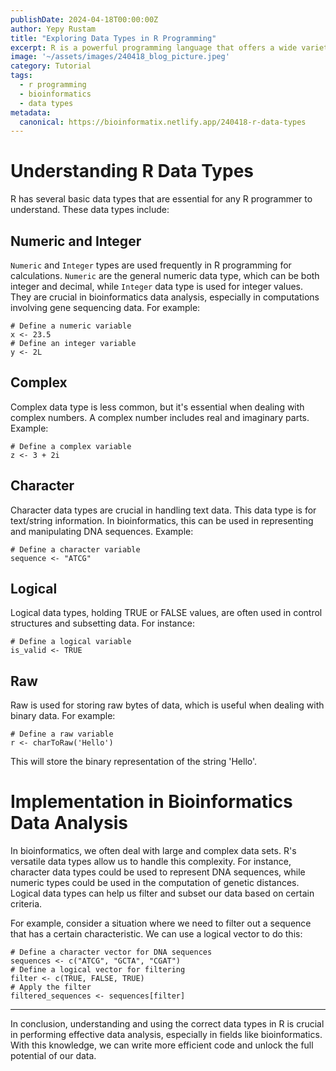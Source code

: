 ```yaml
---
publishDate: 2024-04-18T00:00:00Z
author: Yepy Rustam
title: "Exploring Data Types in R Programming"
excerpt: R is a powerful programming language that offers a wide variety of data types. These data types are fundamental to manipulating data and developing sophisticated algorithms in bioinformatics data analysis. In this blog post, we will cover the main data types in R and their implementations in bioinformatics.  
image: '~/assets/images/240418_blog_picture.jpeg'
category: Tutorial
tags:
  - r programming
  - bioinformatics
  - data types
metadata:
  canonical: https://bioinformatix.netlify.app/240418-r-data-types
---
```


# Understanding R Data Types

R has several basic data types that are essential for any R programmer to understand. These data types include:

## Numeric and Integer

`Numeric` and `Integer` types are used frequently in R programming for calculations. `Numeric` are the general numeric data type, which can be both integer and decimal, while `Integer` data type is used for integer values. They are crucial in bioinformatics data analysis, especially in computations involving gene sequencing data. For example:

```
# Define a numeric variable
x <- 23.5
# Define an integer variable
y <- 2L

```

## Complex

Complex data type is less common, but it's essential when dealing with complex numbers. A complex number includes real and imaginary parts. Example:

```
# Define a complex variable
z <- 3 + 2i

```

## Character

Character data types are crucial in handling text data. This data type is for text/string information. In bioinformatics, this can be used in representing and manipulating DNA sequences. Example:

```
# Define a character variable
sequence <- "ATCG"

```

## Logical

Logical data types, holding TRUE or FALSE values, are often used in control structures and subsetting data. For instance:

```
# Define a logical variable
is_valid <- TRUE

```

## Raw

Raw is used for storing raw bytes of data, which is useful when dealing with binary data. For example:

```
# Define a raw variable
r <- charToRaw('Hello')

```

This will store the binary representation of the string 'Hello'.

# Implementation in Bioinformatics Data Analysis

In bioinformatics, we often deal with large and complex data sets. R's versatile data types allow us to handle this complexity. For instance, character data types could be used to represent DNA sequences, while numeric types could be used in the computation of genetic distances. Logical data types can help us filter and subset our data based on certain criteria.

For example, consider a situation where we need to filter out a sequence that has a certain characteristic. We can use a logical vector to do this:

```
# Define a character vector for DNA sequences
sequences <- c("ATCG", "GCTA", "CGAT")
# Define a logical vector for filtering
filter <- c(TRUE, FALSE, TRUE)
# Apply the filter
filtered_sequences <- sequences[filter]

```

***

In conclusion, understanding and using the correct data types in R is crucial in performing effective data analysis, especially in fields like bioinformatics. With this knowledge, we can write more efficient code and unlock the full potential of our data.
